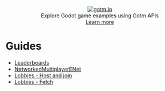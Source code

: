 <p align="center">
  <a href="https://gotm.io"><img src="https://i.imgur.com/YaV4VlM.png" alt="gotm.io"></a>
  <br/>
  Explore Godot game examples using Gotm APIs
  <br />
  <a href="https://gotm.io/docs">Learn more</a>
</p>

# Guides

- [Leaderboards](https://gotm.io/docs/leaderboards)
- [NetworkedMultiplayerENet](https://gotm.io/docs/networked-multiplayer)
- [Lobbies - Host and join](https://gotm.io/docs/lobbies)
- [Lobbies - Fetch](https://gotm.io/docs/fetch-lobbies)
